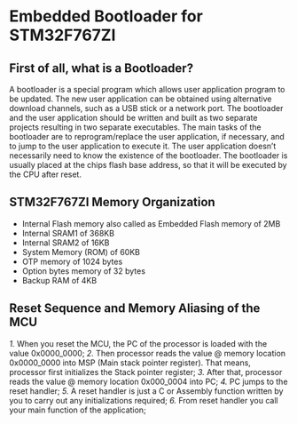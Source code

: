 # Embedded Bootloader for STM32F767ZI

## First of all, what is a Bootloader?

A bootloader is a special program which allows user application program to be updated. The new user application can be obtained using alternative download channels, 
such as a USB stick or a network port. The bootloader and the user application should be written and built as two separate projects resulting in two separate executables. The main tasks of the bootloader are to reprogram/replace the user application, if necessary, and to jump to the user application to execute it. The user application doesn’t necessarily need to know the existence of the bootloader. The bootloader is usually placed at the chips flash base address, so that it will be executed by the CPU after reset. 

## STM32F767ZI Memory Organization
* Internal Flash memory also called as Embedded Flash memory of 2MB
* Internal SRAM1 of 368KB
* Internal SRAM2 of 16KB
* System Memory (ROM) of 60KB
* OTP memory of 1024 bytes
* Option bytes memory of 32 bytes
* Backup RAM of 4KB

## Reset Sequence and Memory Aliasing of the MCU

*1.* When you reset the MCU, the PC of the processor is loaded with the value 0x0000_0000;
*2.* Then processor reads the value @ memory location 0x0000_0000 into MSP (Main stack pointer register). That means, processor first initializes the Stack pointer register;
*3.* After that, processor reads the value @ memory location 0x000_0004 into PC;
*4.* PC jumps to the reset handler;
*5.* A reset handler is just a C or Assembly function written by you to carry out any initializations required;
*6.* From reset handler you call your main function of the application;


